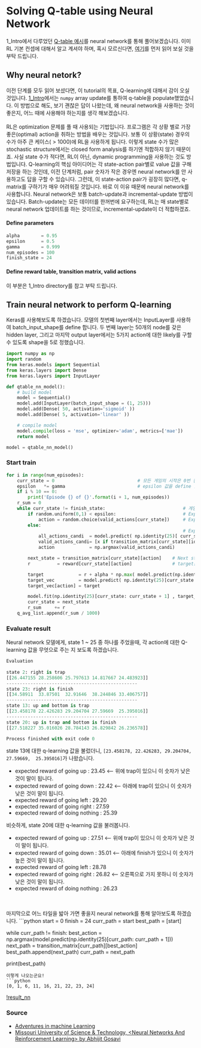 # Solving Q-table using Neural Network
1_Intro에서 다루었던 [Q-table 예시](https://github.com/doranbae/reinforcementLearning_oremun/blob/master/1_Intro/README_1.md)를 neural network를 통해 풀어보겠습니다. 이미 RL 기본 컨셉에 대해서 알고 계셔야 하며, 혹시 모르신다면, [여기](https://medium.freecodecamp.org/an-introduction-to-reinforcement-learning-4339519de419)를 먼저 읽어 보실 것을 부탁 드립니다.

## Why neural netork?
이전 단계를 모두 읽어 보셨다면, 이 tutorial의 목표, Q-learning에 대해서 감이 오실 것입니다. [1_Intro](https://github.com/doranbae/reinforcementLearning_oremun/blob/master/1_Intro/README_1.md)에서는 `numpy` array update를 통하여 q-table을 populate했었습니다. 이 방법으로 해도, 보기 괜찮은 답이 나왔는데, 왜 neural network을 사용하는 것이 좋은지, 어느 때에 사용해야 하는지를 생각 해보겠습니다. 
<br />
<br />
RL은 optimization 문제를 풀 때 사용되는 기법입니다. 프로그램은 각 상황 별로 가장 좋은(optimal) action을 취하는 방법을 배우는 것입니다. 보통 이 상황(state) 경우의 수가 아주 큰 케이스( > 1000)에 RL을 사용하게 됩니다. 이렇게 state 수가 많은 stochastic structure에서는 closed form analysis를 하기엔 적합하지 않기 때문이죠. 사실 state 수가 적다면, RL이 아닌, dynamic programming을 사용하는 것도 방법입니다. Q-learning의 핵심 아이디어는 각 state-action pair별로 value 값을 구해 저장을 하는 것인데, 이전 단계처럼, pair 숫자가 작은 경우엔 neural network를 안 사용하고도 답을 구할 수 있습니다. 그런데, 이 state-action pair가 굉장히 많다면, q-matrix를 구하기가 매우 어려워질 것입니다. 바로 이 이유 때문에 neural network를 사용합니다. Neural network은 보통 batch-update과 incremental-update 방법이 있습니다. Batch-update는 모든 데이터를 한꺼번에 요구하는데, RL는 매 state별로 neural network 업데이트를 하는 것이므로, incremental-update이 더 적합하겠죠.

#### Define parameters
```python
alpha        = 0.95
epsilon      = 0.5
gamma        = 0.999
num_episodes = 100
finish_state = 24
```
#### Define reward table, transition matrix, valid actions
이 부분은 1_Intro directory를 참고 부탁 드립니다. 

## Train neural network to perform Q-learning
Keras를 사용해보도록 하겠습니다. 모델의 첫번째 layer에서는 InputLayer를 사용하여 batch_input_shape를 define 합니다. 두 번째 layer는 50개의 node를 갖은 hidden layer, 그리고 마지막 output layer에서는 5가지 action에 대한 likely를 구할 수 있도록 shape을 5로 정했습니다. 

```python
import numpy as np
import random
from keras.models import Sequential
from keras.layers import Dense
from keras.layers import InputLayer

def qtable_nn_model():
    # build model
    model = Sequential()
    model.add(InputLayer(batch_input_shape = (1, 25)))
    model.add(Dense( 50, activation='sigmoid' ))
    model.add(Dense( 5, activation='linear' ))

    # compile model
    model.compile(loss = 'mse', optimizer='adam', metrics=['mae'])
    return model

model = qtable_nn_model()
```
### Start train
```python
for i in range(num_episodes):
    curr_state = 0                               # 모든 게임의 시작은 0번 칸부터 시작합니다.
    epsilon   *= gamma                           # epsilon 값을 define 합니다.
    if i % 10 == 0:
        print('Episode {} of {}'.format(i + 1, num_episodes))
    r_sum = 0
    while curr_state != finish_state:                             # 게임이 끝나지 않은 상태에서
        if random.uniform(0,1) < epsilon:                         # Exploit을 할 지, explore를 할 지 정합니다. 
            action = random.choice(valid_actions[curr_state])     # Explore를 하는 경우
        else:
                                                                  # Exploit을 하는 경우
            all_actions_candi  = model.predict( np.identity(25)[ curr_state : curr_state + 1 ])                                          # 이 tutorial specific한 프로세스입니다. 모든 action 중...
            valid_actions_candi= [x if transition_matrix[curr_state][idx] != -1 else -10 for idx, x in enumerate(all_actions_candi[0])]  # 취할 수 있는 action을 추려낸 뒤, (예를 들어, state 1번에서 위로 가기는 안 되죠..) 
            action             = np.argmax(valid_actions_candi)                                                                          # 그 중 가장 큰 값을 구합니다. 

        next_state = transition_matrix[curr_state][action]    # Next state에서
        r          = reward[curr_state][action]               # target은 지금 reward r 더하기

        target             = r + alpha * np.max( model.predict(np.identity(25)[next_state : next_state + 1 ]) )    # Next state에서 기대되는 reward (<-- Neural network로 predict 합니다.)
        target_vec         = model.predict( np.identity(25)[curr_state: curr_state + 1] )[0]
        target_vec[action] = target                                                                                # 내가 취한 action에 대해서만 값을 업데이트 합니다.

        model.fit(np.identity(25)[curr_state: curr_state + 1] , target_vec.reshape(-1, 5), epochs = 10, verbose = 0)
        curr_state = next_state
        r_sum     += r
    q_avg_list.append(r_sum / 1000)

```
### Evaluate result
Neural network 모델에게, state 1 ~ 25 중 하나를 주었을때, 각 action에 대한 Q-learning 값을 무엇으로 주는 지 보도록 하겠습니다.
```python
Evaluation
 
state 2: right is trap
[[26.447155 28.258606 25.797613 14.817667 24.483923]]
-------------------------------------------------
state 23: right is finish
[[34.58911  33.87501  32.91646  38.244846 33.406757]]
-------------------------------------------------
state 13: up and bottom is trap
[[23.458178 22.426283 29.204704 27.59669  25.395016]]
-------------------------------------------------
state 20: up is trap and bottom is finish
[[27.518227 35.016026 28.784143 26.829842 26.236578]]

Process finished with exit code 0
```
state 13에 대한 q-learning 값을 불렀더니, `[23.458178, 22.426283, 29.204704, 27.59669,  25.395016]`가 나왔습니다. 
* expected reward of going up      : 23.45 <-- 위에 trap이 있으니 이 숫자가 낮은 것이 말이 됩니다.
* expected reward of going down    : 22.42 <-- 아래에 trap이 있으니 이 숫자가 낮은 것이 말이 됩니다.
* expected reward of going left    : 29.20
* expected reward of going right   : 27.59 
* expected reward of doing nothing : 25.39

비슷하게, state 20에 대한 q-learning 값을 불러봅니다. 
* expected reward of going up      : 27.51 <-- 위에 trap이 있으니 이 숫자가 낮은 것이 말이 됩니다.
* expected reward of going down    : 35.01 <-- 아래에 finish가 있으니 이 숫자가 높은 것이 말이 됩니다.
* expected reward of going left    : 28.78
* expected reward of going right   : 26.82 <-- 오른쪽으로 가지 못하니 이 숫자가 낮은 것이 말이 됩니다.
* expected reward of doing nothing : 26.23
<br />
<br />
마지막으로 어느 타일을 밟아 가면 좋을지 neural network를 통해 알아보도록 하겠습니다. 
```python
start = 0
finish = 24
curr_path = start
best_path = [start]


while curr_path != finish:
    best_action = np.argmax(model.predict(np.identity(25)[curr_path: curr_path + 1]))
    next_path   = transition_matrix[curr_path][best_action]
    best_path.append(next_path)
    curr_path = next_path


print(best_path)
```
이렇게 나오는군요!
```python
[0, 1, 6, 11, 16, 21, 22, 23, 24]
```
[!result_nn](images/simple5by5_nn)

### Source
* [Adventures in machine Learning](http://adventuresinmachinelearning.com/reinforcement-learning-tutorial-python-keras/)
* [Missouri University of Science & Technology, \<Neural Networks And Reinforcement Learning> by Abhijit Gosavi](http://web.mst.edu/~gosavia/neural_networks_RL.pdf)